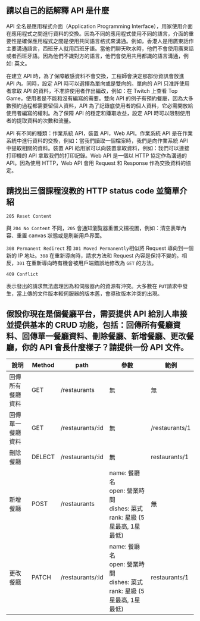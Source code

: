 ## 請以自己的話解釋 API 是什麼
API 全名是應用程式介面（Application Programming Interface），用家使用介面在應用程式之間進行資料的交換。因為不同的應用程式使用不同的語言，介面的重要性是確保應用程式之間是使用共同語言格式來溝通。例如，香港人是用廣東話作主要溝通語言，西班牙人就用西班牙語。當他們聊天吹水時，他們不會使用廣東話或者西班牙語。因為他們不識對方的語言，他們會使用共用都識的語言溝通，例如: 英文。

在建立 API 時，為了保障敏感資料不會交換，工程師會決定那部份資訊會放進 API 內。同時，設定 API 時可以選擇為單向或是雙向的。單向的 API 只准許使用者拿取 API 的資料，不准許使用者作出編改，例如：在 Twitch 上查看 Top Game，使用者是不能和沒有編寫的需要。雙向 API 的例子有預約餐廰，因為大多數預約過程都需要留個人資料，API 為了記錄底使用者的個人資料，它必需開放給使用者編寫的權利。為了保障 API 的穩定和賺取收益，設定 API 時可以限制使用者的提取資料的次數和流量。 

API 有不同的種類：作業系統 API，裝置 API，Web API。作業系統 API 是在作業系統中進行資料的交換，例如：當我們讀取一個檔案時，我們是向作業系統 API 中提取相關的資料。裝置 API 給用家可以向裝置拿取資料，例如：我們可以連接打印機的 API 拿取我們的打印記錄。Web API 是一個以 HTTP 協定作為溝通的 API。因為使用 HTTP，Web API 會用 Request 和 Response 作為交換資料的協定。

## 請找出三個課程沒教的 HTTP status code 並簡單介紹
`205 Reset Content` 

與 `204 No Content` 不同，`205` 會通知瀏覧器重置文檔視圖，例如：清空表單內容、重置 canvas 狀態或是刷新用戶界面。

`308 Permanent Redirect`
和 `301 Moved Permanently`相似將 Request 導向到一個新的 IP 地址。`308` 在重新導向時，請求方法和 Request 內容是保持不變的。相反，`301` 在重新導向時有機會被用戶端錯誤地修改為 `GET` 的方法。

`409 Conflict`  

表示發出的請求無法處理因為和伺服器內的資源有沖突。大多數在 `PUT`請求中發生，當上傳的文件版本較伺服器的版本舊，會導玫版本沖突的出現。

## 假設你現在是個餐廳平台，需要提供 API 給別人串接並提供基本的 CRUD 功能，包括：回傳所有餐廳資料、回傳單一餐廳資料、刪除餐廳、新增餐廳、更改餐廳，你的 API 會長什麼樣子？請提供一份 API 文件。

| 說明     | Method | path       | 參數                   | 範例             |
|--------|--------|--------------|-----------------------|----------------|
| 回傳所有餐廳資料 | GET    | /restaurants   |無          |無            |
| 回傳單一餐廳資料 | GET    | /restaurants/:id | 無                   | /restaurants/1      |
| 刪除餐廳  | DELECT   | /restaurants/:id   | 無 | restaurants/1             |
| 新增餐廳   | POST   | /restaurants     | name: 餐廳名 <br> open: 營業時間 <br> dishes: 菜式 <br> rank: 星級 (5 星最高, 1星最低) | 無              |
| 更改餐廳   | PATCH   | /restaurants/:id     | name: 餐廳名 <br> open: 營業時間 <br> dishes: 菜式 <br> rank: 星級 (5 星最高, 1星最低) | restaurants/1              |